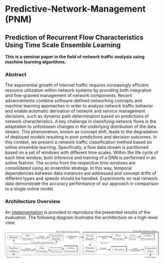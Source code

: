 # Predictive-Network-Management (PNM)
## Prediction of Recurrent Flow Characteristics Using Time Scale Ensemble Learning
 **This is a seminar paper in the field of network traffic analysis using machine learning algorithms.**

### **Abstract**
The exponential growth of Internet traffic requires increasingly efficient resource utilization within network systems by providing both integrative and fine-grained management of network components. Recent advancements combine software-defined networking concepts and machine learning approaches in order to analyze network traffic behavior and enable automatic derivation of network and service management decisions, such as dynamic path determination based on predictions of network characteristics. A key challenge in classifying network flows is the adaptation to unforeseen changes in the underlying distribution of the data stream. This phenomenon, known as concept drift, leads to the degradation of deployed models resulting in poor predictions and decision outcomes. In this context, we present a network traffic classification method based on online ensemble learning. Specifically, a flow data stream is partitioned based on a set of windows with different time scales. Within the life cycle of each time window, both inference and training of a DNN is performed in an online fashion. The scores from the respective time windows are consolidated using an ensemble strategy. In this way, temporal dependencies between data instances are addressed and concept drifts of different types and speeds should be handled. Experiments on real network data demonstrate the accuracy performance of our approach in comparison to a single online model.

### Architecture Overview

An [implementation](https://github.com/mikepetersyn/Flow-Data-Streaming-Client-Ensemble) is provided to reproduce the presented results of the evaluation. The following diagram illustrates the architecture on a high-level view.

![Flow Data Stream Pipeline](./images/flow_data_stream_pipeline.png)

